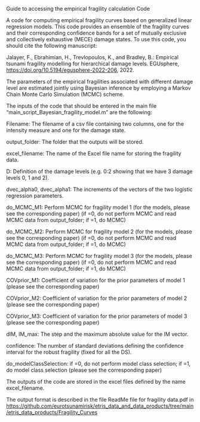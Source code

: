Guide to accessing the empirical fragility calculation Code

A code for computing empirical fragility curves based on generalized linear regression models. This code provides an ensemble of the fragility curves and their corresponding confidence bands for a set of mutually exclusive and collectively exhaustive (MECE) damage states. To use this code, you should cite the following manuscript:

Jalayer, F., Ebrahimian, H., Trevlopoulos, K., and Bradley, B.: Empirical tsunami fragility modelling for hierarchical damage levels. EGUsphere, https://doi.org/10.5194/egusphere-2022-206, 2022.

The parameters of the empirical fragilities associated with different damage level are estimated jointly using Bayesian inference by employing a Markov Chain Monte Carlo Simulation (MCMC) scheme.

The inputs of the code that should be entered in the main file “main_script_Bayesian_fragility_model.m” are the following:

Filename: The filename of a csv file containing two columns, one for the intensity measure and one for the damage state. 

output_folder: The folder that the outputs will be stored.

excel_filename: The name of the Excel file name for storing the fragility data. 

D: Definition of the damage levels (e.g. 0:2 showing that we have 3 damage levels 0, 1 and 2).

dvec_alpha0, dvec_alpha1: The increments of the vectors of the two logistic regression parameters.

do_MCMC_M1:   Perform MCMC for fragility model 1 (for the models, please see the corresponding paper) (if =0, do not perform MCMC and read MCMC data from output_folder; if =1, do MCMC)

do_MCMC_M2:   Perform MCMC for fragility model 2 (for the models, please see the corresponding paper) (if =0, do not perform MCMC and read MCMC data from output_folder; if =1, do MCMC)

do_MCMC_M3:   Perform MCMC for fragility model 3 (for the models, please see the corresponding paper) (if =0, do not perform MCMC and read MCMC data from output_folder; if =1, do MCMC)

COVprior_M1: Coefficient of variation for the prior parameters of model 1 (please see the corresponding paper) 

COVprior_M2: Coefficient of variation for the prior parameters of model 2 (please see the corresponding paper) 

COVprior_M3: Coefficient of variation for the prior parameters of model 3 (please see the corresponding paper) 

dIM, IM_max: The step and the maximum absolute value for the IM vector.

confidence: The number of standard deviations defining the confidence interval for the robust fragility (fixed for all the DS).

do_modelClassSelection: if =0, do not perform model class selection; if =1, do model class selection (please see the corresponding paper) 

The outputs of the code are stored in the excel files defined by the name excel_filename. 

The output format is described in the file ReadMe file for fragility data.pdf in
https://github.com/eurotsunamirisk/etris_data_and_data_products/tree/main/etris_data_products/Fragility_Curves 
